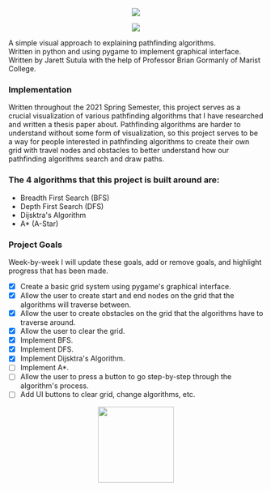  <p align="center">
    <img src="https://i.imgur.com/8gj1TDE.png">
<p align="center">
    <a href="https://www.python.org/" alt="python">
        <img src="https://img.shields.io/badge/Made%20with-Python-1f425f.svg" /></a>
</p>  
      
A simple visual approach to explaining pathfinding algorithms.  
Written in python and using pygame to implement graphical interface.  
Written by Jarett Sutula with the help of Professor Brian Gormanly of Marist College.  

### Implementation
Written throughout the 2021 Spring Semester, this project serves as a crucial visualization of various pathfinding algorithms that I have researched and written a thesis paper about. Pathfinding algorithms are harder to understand without some form of visualization, so this project serves to be a way for people interested in pathfinding algorithms to create their own grid with travel nodes and obstacles to better understand how our pathfinding algorithms search and draw paths.  
  
### The 4 algorithms that this project is built around are:
* Breadth First Search (BFS)
* Depth First Search (DFS)
* Dijsktra's Algorithm
* A* (A-Star)

### Project Goals 
Week-by-week I will update these goals, add or remove goals, and highlight progress that has been made.
- [x] Create a basic grid system using pygame's graphical interface.
- [x] Allow the user to create start and end nodes on the grid that the algorithms will traverse between.
- [x] Allow the user to create obstacles on the grid that the algorithms have to traverse around.
- [x] Allow the user to clear the grid.
- [x] Implement BFS.
- [x] Implement DFS.
- [x] Implement Dijsktra's Algorithm.
- [ ] Implement A*.
- [ ] Allow the user to press a button to go step-by-step through the algorithm's process.
- [ ] Add UI buttons to clear grid, change algorithms, etc.

<p align="center">
  <img src="https://upload.wikimedia.org/wikipedia/en/thumb/4/4b/Marist_College_Seal_-_Vector.svg/1200px-Marist_College_Seal_-    _Vector.svg.png" width="150" height="150" />
</p> 
